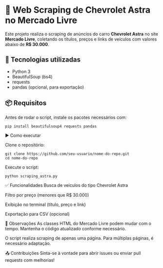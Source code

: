 # 🚗 Web Scraping de Chevrolet Astra no Mercado Livre

Este projeto realiza o scraping de anúncios do carro **Chevrolet Astra** no site **Mercado Livre**, coletando os títulos, preços e links de veículos com valores abaixo de **R$ 30.000**.

## 🔧 Tecnologias utilizadas

- Python 3
- BeautifulSoup (bs4)
- requests
- pandas (opcional, para exportação)

## 📦 Requisitos

Antes de rodar o script, instale os pacotes necessários com:

```bash
pip install beautifulsoup4 requests pandas
```
▶️ Como executar

Clone o repositório:
```
git clone https://github.com/seu-usuario/nome-do-repo.git
cd nome-do-repo
```
Execute o script:
```
python scraping_astra.py
```
✅ Funcionalidades
Busca de veículos do tipo Chevrolet Astra

Filtro por preço (menores que R$ 30.000)

Exibição no terminal (título, preço e link)

Exportação para CSV (opcional)

📌 Observações
As classes HTML do Mercado Livre podem mudar com o tempo. Mantenha o código atualizado conforme necessário.

O script realiza scraping de apenas uma página. Para múltiplas páginas, é necessário adaptação.

📤 Contribuições
Sinta-se à vontade para abrir issues ou enviar pull requests com melhorias!




